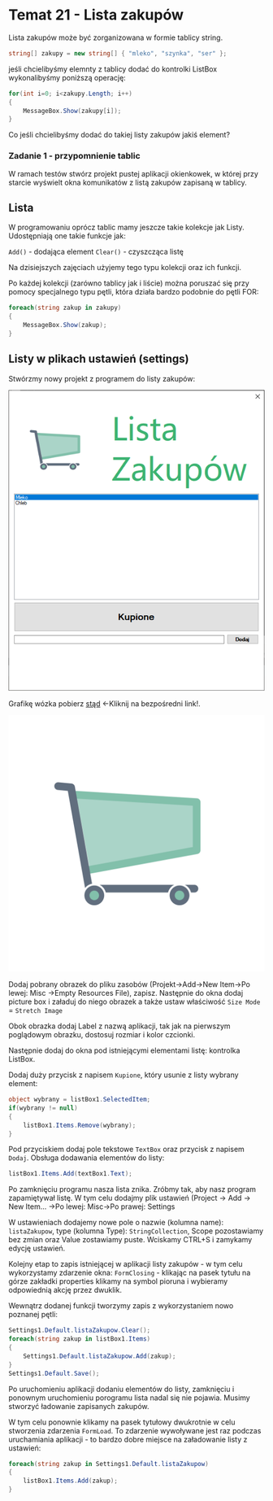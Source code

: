 # Temat 21 - Lista zakupów

Lista zakupów może być zorganizowana w formie tablicy string. 


```csharp
string[] zakupy = new string[] { "mleko", "szynka", "ser" };
```

jeśli chcielibyśmy elemnty z tablicy dodać do kontrolki ListBox wykonalibyśmy poniższą operację:

```csharp
for(int i=0; i<zakupy.Length; i++)
{
    MessageBox.Show(zakupy[i]);
}
```

Co jeśli chcielibyśmy dodać do takiej listy zakupów jakiś element?

### Zadanie 1 - przypomnienie tablic
W ramach testów stwórz projekt pustej aplikacji okienkowek, w której przy starcie wyświelt okna komunikatów z listą zakupów zapisaną w tablicy.

## Lista

W programowaniu oprócz tablic mamy jeszcze takie kolekcje jak Listy. Udostępniają one takie funkcje jak:

`Add()` - dodająca element
`Clear()` - czyszcząca listę


Na dzisiejszych zajęciach użyjemy tego typu kolekcji oraz ich funkcji.

Po każdej kolekcji (zarówno tablicy jak i liście) można poruszać się przy pomocy specjalnego typu pętli, która działa bardzo podobnie do pętli FOR:

```csharp
foreach(string zakup in zakupy)
{
    MessageBox.Show(zakup);
}
```

## Listy w plikach ustawień (settings)

Stwórzmy nowy projekt z programem do listy zakupów:

![Screen01](Grafiki/t21_screen01.png)

Grafikę wózka pobierz [stąd](Grafiki/t21_wozek.jpg) <-Kliknij na bezpośredni link!.

![Wózek](Grafiki/t21_wozek.jpg)

Dodaj pobrany obrazek do pliku zasobów (Projekt->Add->New Item->Po lewej: Misc ->Empty Resources File), zapisz. Następnie do okna dodaj picture box i załaduj do niego obrazek a także ustaw właściwość `Size Mode` = `Stretch Image`

Obok obrazka dodaj Label z nazwą aplikacji, tak jak na pierwszym poglądowym obrazku, dostosuj rozmiar i kolor czcionki.

Następnie dodaj do okna pod istniejącymi elementami listę: kontrolka ListBox.

Dodaj duży przycisk z napisem `Kupione`, który usunie z listy wybrany element:

```csharp
object wybrany = listBox1.SelectedItem;
if(wybrany != null)
{
    listBox1.Items.Remove(wybrany);
}
```

Pod przyciskiem dodaj pole tekstowe `TextBox` oraz przycisk z napisem `Dodaj`. Obsługa dodawania elementów do listy:

```csharp
listBox1.Items.Add(textBox1.Text);
```

Po zamknięciu programu nasza lista znika. Zróbmy tak, aby nasz program zapamiętywał listę. W tym celu dodajmy plik ustawień (Project -> Add -> New Item... ->Po lewej: Misc->Po prawej: Settings

W ustawieniach dodajemy nowe pole o nazwie (kolumna name): `listaZakupow`, type (kolumna Type): `StringCollection`, Scope pozostawiamy bez zmian oraz Value zostawiamy puste. Wciskamy CTRL+S i zamykamy edycję ustawień.

Kolejny etap to zapis istniejącej w aplikacji listy zakupów - w tym celu wykorzystamy zdarzenie okna: `FormClosing` - klikając na pasek tytułu na górze zakładki properties klikamy na symbol pioruna i wybieramy odpowiednią akcję przez dwuklik.

Wewnątrz dodanej funkcji tworzymy zapis z wykorzystaniem nowo poznanej pętli:

```csharp
Settings1.Default.listaZakupow.Clear();
foreach(string zakup in listBox1.Items)
{
	Settings1.Default.listaZakupow.Add(zakup);
}
Settings1.Default.Save();
```
Po uruchomieniu aplikacji dodaniu elementów do listy, zamknięciu i ponownym uruchomieniu porogramu lista nadal się nie pojawia. Musimy stworzyć ładowanie zapisanych zakupów.

W tym celu ponownie klikamy na pasek tytułowy dwukrotnie w celu stworzenia zdarzenia `FormLoad`. To zdarzenie wywoływane jest raz podczas uruchamiania aplikacji - to bardzo dobre miejsce na załadowanie listy z ustawień:

```csharp
foreach(string zakup in Settings1.Default.listaZakupow)
{
	listBox1.Items.Add(zakup);
}
```